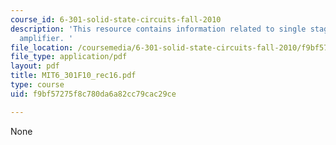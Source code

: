 ```yaml
---
course_id: 6-301-solid-state-circuits-fall-2010
description: 'This resource contains information related to single stage operational
  amplifier. '
file_location: /coursemedia/6-301-solid-state-circuits-fall-2010/f9bf57275f8c780da6a82cc79cac29ce_MIT6_301F10_rec16.pdf
file_type: application/pdf
layout: pdf
title: MIT6_301F10_rec16.pdf
type: course
uid: f9bf57275f8c780da6a82cc79cac29ce

---
```

None